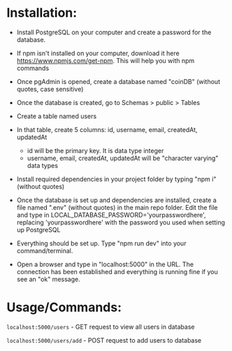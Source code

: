 # Installation:

- Install PostgreSQL on your computer and create a password for the database.
- If npm isn't installed on your computer, download it here https://www.npmjs.com/get-npm. This will help you with npm commands
- Once pgAdmin is opened, create a database named "coinDB" (without quotes, case sensitive)
- Once the database is created, go to Schemas > public > Tables
- Create a table named users
- In that table, create 5 columns: id, username, email, createdAt, updatedAt
  - id will be the primary key. It is data type integer
  - username, email, createdAt, updatedAt will be "character varying" data types

- Install required dependencies in your project folder by typing "npm i" (without quotes)
- Once the database is set up and dependencies are installed, create a file named ".env" (without quotes) in the main repo folder. Edit the file and type in LOCAL_DATABASE_PASSWORD='yourpasswordhere', replacing 'yourpasswordhere' with the password you used when setting up PostgreSQL

- Everything should be set up. Type "npm run dev" into your command/terminal. 
- Open a browser and type in "localhost:5000" in the URL. The connection has been established and everything is running fine if you see an "ok" message.


# Usage/Commands:
`localhost:5000/users` - GET request to view all users in database

`localhost:5000/users/add` - POST request to add users to database
